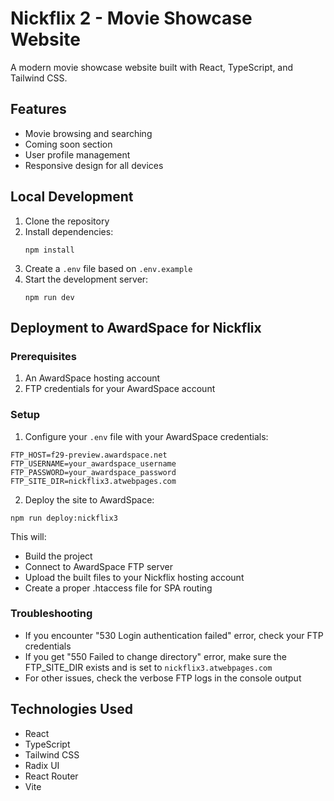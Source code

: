 # Nickflix 2 - Movie Showcase Website

A modern movie showcase website built with React, TypeScript, and Tailwind CSS.

## Features

- Movie browsing and searching
- Coming soon section
- User profile management
- Responsive design for all devices

## Local Development

1. Clone the repository
2. Install dependencies:
   ```
   npm install
   ```
3. Create a `.env` file based on `.env.example`
4. Start the development server:
   ```
   npm run dev
   ```

## Deployment to AwardSpace for Nickflix

### Prerequisites

1. An AwardSpace hosting account
2. FTP credentials for your AwardSpace account

### Setup

1. Configure your `.env` file with your AwardSpace credentials:

```
FTP_HOST=f29-preview.awardspace.net
FTP_USERNAME=your_awardspace_username
FTP_PASSWORD=your_awardspace_password
FTP_SITE_DIR=nickflix3.atwebpages.com
```

2. Deploy the site to AwardSpace:

```
npm run deploy:nickflix3
```

This will:
- Build the project
- Connect to AwardSpace FTP server
- Upload the built files to your Nickflix hosting account
- Create a proper .htaccess file for SPA routing

### Troubleshooting

- If you encounter "530 Login authentication failed" error, check your FTP credentials
- If you get "550 Failed to change directory" error, make sure the FTP_SITE_DIR exists and is set to `nickflix3.atwebpages.com`
- For other issues, check the verbose FTP logs in the console output

## Technologies Used

- React
- TypeScript
- Tailwind CSS
- Radix UI
- React Router
- Vite 